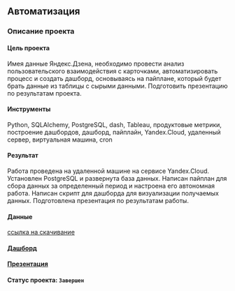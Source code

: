 ## Автоматизация 

### Описание проекта
#### Цель проекта

Имея данные Яндекс.Дзена, необходимо провести анализ пользовательского взаимодействия с карточками, автоматизировать процесс и создать дашборд, основываясь на пайплане, который будет брать данные из таблицы с сырыми данными. Подготовить презентацию по результатам проекта.


#### Инструменты
Python, SQLAlchemy, PostgreSQL, dash, Tableau, продуктовые метрики, построение дашбордов, дашборд, пайплайн, Yandex.Cloud, удаленный сервер, виртуальная машина, cron

#### Результат
Работа проведена на удаленной машине на сервисе Yandex.Cloud. Установлен PostgreSQL и развернута база данных. Написан пайплан для сбора данных за определенный период и настроена его автономная работа. Написан скрипт для дашборда для визуализации получаемых данных. Подготовлена презентация по результатам работы.

#### Данные
[ссылка на скачивание](https://disk.yandex.ru/d/2wjwICWq7IZvtA)


#### [Дашборд](https://public.tableau.com/views/__16671325807840/__1?:language=en-US&publish=yes&:display_count=n&:origin=viz_share_link)
#### [Презентация](https://disk.yandex.ru/i/j0KCbELlE45Zog)

#### Статус проекта: `Завершен`


